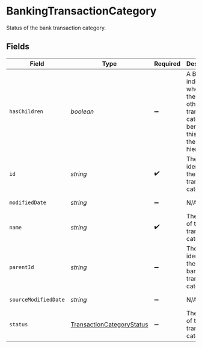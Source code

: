 # BankingTransactionCategory

Status of the bank transaction category.


## Fields

| Field                                                                                                       | Type                                                                                                        | Required                                                                                                    | Description                                                                                                 | Example                                                                                                     |
| ----------------------------------------------------------------------------------------------------------- | ----------------------------------------------------------------------------------------------------------- | ----------------------------------------------------------------------------------------------------------- | ----------------------------------------------------------------------------------------------------------- | ----------------------------------------------------------------------------------------------------------- |
| `hasChildren`                                                                                               | *boolean*                                                                                                   | :heavy_minus_sign:                                                                                          | A Boolean indicating whether there are other bank transaction categories beneath this one in the hierarchy. |                                                                                                             |
| `id`                                                                                                        | *string*                                                                                                    | :heavy_check_mark:                                                                                          | The unique identifier of the bank transaction category.                                                     |                                                                                                             |
| `modifiedDate`                                                                                              | *string*                                                                                                    | :heavy_minus_sign:                                                                                          | N/A                                                                                                         | 2022-10-23T00:00:00.000Z                                                                                    |
| `name`                                                                                                      | *string*                                                                                                    | :heavy_check_mark:                                                                                          | The name of the bank transaction category.                                                                  |                                                                                                             |
| `parentId`                                                                                                  | *string*                                                                                                    | :heavy_minus_sign:                                                                                          | The unique identifier of the parent bank transaction category.                                              |                                                                                                             |
| `sourceModifiedDate`                                                                                        | *string*                                                                                                    | :heavy_minus_sign:                                                                                          | N/A                                                                                                         | 2022-10-23T00:00:00.000Z                                                                                    |
| `status`                                                                                                    | [TransactionCategoryStatus](../../models/shared/transactioncategorystatus.md)                               | :heavy_minus_sign:                                                                                          | The status of the transaction category.                                                                     |                                                                                                             |